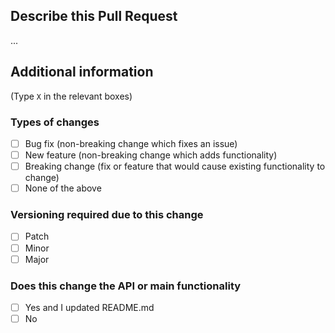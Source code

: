 ## Describe this Pull Request

...


## Additional information
(Type `X` in the relevant boxes)

### Types of changes
- [ ] Bug fix (non-breaking change which fixes an issue)
- [ ] New feature (non-breaking change which adds functionality)
- [ ] Breaking change (fix or feature that would cause existing functionality to change)
- [ ] None of the above

### Versioning required due to this change
- [ ] Patch
- [ ] Minor
- [ ] Major

### Does this change the API or main functionality
- [ ] Yes and I updated README.md
- [ ] No
